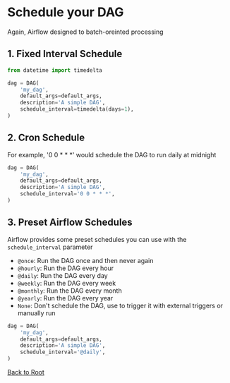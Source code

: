 # Schedule your DAG

Again, Airflow designed to batch-oreinted processing

## 1. Fixed Interval Schedule

```python
from datetime import timedelta

dag = DAG(
    'my_dag',
    default_args=default_args,
    description='A simple DAG',
    schedule_interval=timedelta(days=1),
)
```

## 2. Cron Schedule

For example, '0 0 * * *' would schedule the DAG to run daily at midnight

```python
dag = DAG(
    'my_dag',
    default_args=default_args,
    description='A simple DAG',
    schedule_interval='0 0 * * *',
)
```

## 3. Preset Airflow Schedules

Airflow provides some preset schedules you can use with the `schedule_interval` parameter

- `@once`: Run the DAG once and then never again
- `@hourly`: Run the DAG every hour
- `@daily`: Run the DAG every day
- `@weekly`: Run the DAG every week
- `@monthly`: Run the DAG every month
- `@yearly`: Run the DAG every year
- `None`: Don't schedule the DAG, use to trigger it with external triggers or manually run 

```python
dag = DAG(
    'my_dag',
    default_args=default_args,
    description='A simple DAG',
    schedule_interval='@daily',
)
```

[Back to Root](../../README.md)